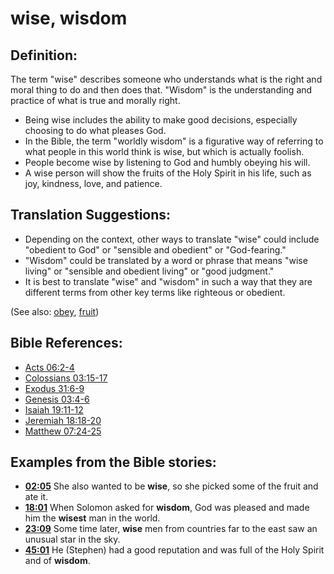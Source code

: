 # wise, wisdom #

## Definition: ##

The term "wise" describes someone who understands what is the right and moral thing to do and then does that. "Wisdom" is the understanding and practice of what is true and morally right.

* Being wise includes the ability to make good decisions, especially choosing to do what pleases God.
* In the Bible, the term "worldly wisdom" is a figurative way of referring to what people in this world think is wise, but which is actually foolish.
* People become wise by listening to God and humbly obeying his will.
* A wise person will show the fruits of the Holy Spirit in his life, such as joy, kindness, love, and patience.

## Translation Suggestions: ##

* Depending on the context, other ways to translate "wise" could include "obedient to God" or "sensible and obedient" or "God-fearing."
* "Wisdom" could be translated by a word or phrase that means "wise living" or "sensible and obedient living" or "good judgment."
* It is best to translate "wise" and "wisdom" in such a way that they are different terms from other key terms like righteous or obedient.

(See also: [obey](../other/obey.md), [fruit](../kt/fruit.md))

## Bible References: ##

* [Acts 06:2-4](en/tn/act/help/06/02)
* [Colossians 03:15-17](en/tn/col/help/03/15)
* [Exodus 31:6-9](en/tn/exo/help/31/06)
* [Genesis 03:4-6](en/tn/gen/help/03/04)
* [Isaiah 19:11-12](en/tn/isa/help/19/11)
* [Jeremiah 18:18-20](en/tn/jer/help/18/18)
* [Matthew 07:24-25](en/tn/mat/help/07/24)

## Examples from the Bible stories: ##

* __[02:05](en/tn/obs/help/02/05)__ She also wanted to be __wise__, so she picked some of the fruit and ate it.
* __[18:01](en/tn/obs/help/18/01)__ When Solomon asked for __wisdom__, God was pleased and made him the __wisest__  man in the world.
* __[23:09](en/tn/obs/help/23/09)__ Some time later, __wise__  men from countries far to the east saw an unusual star in the sky.
* __[45:01](en/tn/obs/help/45/01)__ He (Stephen) had a good reputation and was full of the Holy Spirit and of __wisdom__.